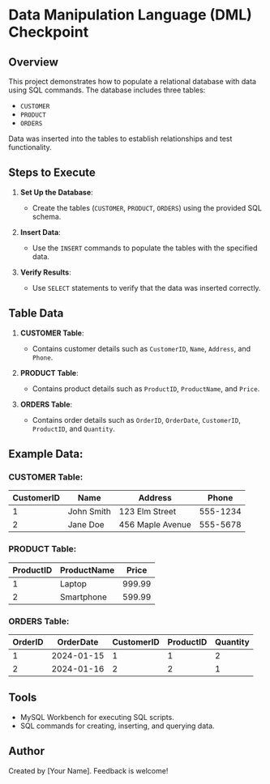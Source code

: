 # Data Manipulation Language (DML) Checkpoint

## Overview
This project demonstrates how to populate a relational database with data using SQL commands. The database includes three tables:
- `CUSTOMER`
- `PRODUCT`
- `ORDERS`

Data was inserted into the tables to establish relationships and test functionality.

## Steps to Execute
1. **Set Up the Database**:
   - Create the tables (`CUSTOMER`, `PRODUCT`, `ORDERS`) using the provided SQL schema.

2. **Insert Data**:
   - Use the `INSERT` commands to populate the tables with the specified data.

3. **Verify Results**:
   - Use `SELECT` statements to verify that the data was inserted correctly.

## Table Data
1. **CUSTOMER Table**:
   - Contains customer details such as `CustomerID`, `Name`, `Address`, and `Phone`.

2. **PRODUCT Table**:
   - Contains product details such as `ProductID`, `ProductName`, and `Price`.

3. **ORDERS Table**:
   - Contains order details such as `OrderID`, `OrderDate`, `CustomerID`, `ProductID`, and `Quantity`.

## Example Data:
### CUSTOMER Table:
| CustomerID | Name        | Address          | Phone     |
|------------|-------------|------------------|-----------|
| 1          | John Smith  | 123 Elm Street   | 555-1234  |
| 2          | Jane Doe    | 456 Maple Avenue | 555-5678  |

### PRODUCT Table:
| ProductID | ProductName | Price    |
|-----------|-------------|----------|
| 1         | Laptop      | 999.99   |
| 2         | Smartphone  | 599.99   |

### ORDERS Table:
| OrderID | OrderDate  | CustomerID | ProductID | Quantity |
|---------|------------|------------|-----------|----------|
| 1       | 2024-01-15 | 1          | 1         | 2        |
| 2       | 2024-01-16 | 2          | 2         | 1        |

## Tools
- MySQL Workbench for executing SQL scripts.
- SQL commands for creating, inserting, and querying data.

## Author
Created by [Your Name]. Feedback is welcome!
